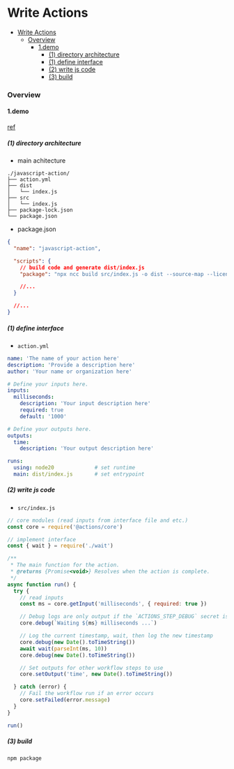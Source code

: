 # Write Actions


<!-- @import "[TOC]" {cmd="toc" depthFrom=1 depthTo=6 orderedList=false} -->

<!-- code_chunk_output -->

- [Write Actions](#write-actions)
    - [Overview](#overview)
      - [1.demo](#1demo)
        - [(1) directory architecture](#1-directory-architecture)
        - [(1) define interface](#1-define-interface)
        - [(2) write js code](#2-write-js-code)
        - [(3) build](#3-build)

<!-- /code_chunk_output -->


### Overview

#### 1.demo

[ref](https://github.com/actions/javascript-action)

##### (1) directory architecture

* main achitecture

```
./javascript-action/
├── action.yml
├── dist
│   └── index.js
├── src
│   └── index.js
├── package-lock.json
└── package.json
```

* package.json
```json
{
  "name": "javascript-action",

  "scripts": {
    // build code and generate dist/index.js
    "package": "npx ncc build src/index.js -o dist --source-map --license licenses.txt",

    //...
  }

  //...
}
```

##### (1) define interface

* `action.yml`

```yaml
name: 'The name of your action here'
description: 'Provide a description here'
author: 'Your name or organization here'

# Define your inputs here.
inputs:
  milliseconds:
    description: 'Your input description here'
    required: true
    default: '1000'

# Define your outputs here.
outputs:
  time:
    description: 'Your output description here'

runs:
  using: node20             # set runtime
  main: dist/index.js       # set entrypoint
```

##### (2) write js code

* `src/index.js`

```js
// core modules (read inputs from interface file and etc.)
const core = require('@actions/core')

// implement interface
const { wait } = require('./wait')

/**
 * The main function for the action.
 * @returns {Promise<void>} Resolves when the action is complete.
 */
async function run() {
  try {
    // read inputs
    const ms = core.getInput('milliseconds', { required: true })

    // Debug logs are only output if the `ACTIONS_STEP_DEBUG` secret is true
    core.debug(`Waiting ${ms} milliseconds ...`)

    // Log the current timestamp, wait, then log the new timestamp
    core.debug(new Date().toTimeString())
    await wait(parseInt(ms, 10))
    core.debug(new Date().toTimeString())

    // Set outputs for other workflow steps to use
    core.setOutput('time', new Date().toTimeString())

  } catch (error) {
    // Fail the workflow run if an error occurs
    core.setFailed(error.message)
  }
}

run()
```

##### (3) build
```shell
npm package
```